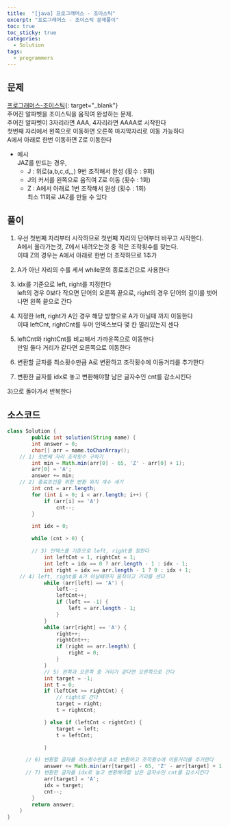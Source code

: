 ```yaml
---
title:  "[java] 프로그래머스 - 조이스틱"
excerpt: "프로그래머스 - 조이스틱 문제풀이"
toc: true
toc_sticky: true
categories:
  - Solution
tags:
  - programmers
---
```

## 문제  
[프로그래머스-조이스틱](https://programmers.co.kr/learn/courses/30/lessons/42860?language=java){: target="_blank"}  
주어진 알파벳을 조이스틱을 움직여 완성하는 문제.  
주어진 알파벳이 3자리라면 AAA, 4자리라면 AAAA로 시작한다  
첫번째 자리에서 왼쪽으로 이동하면 오른쪽 마지막자리로 이동 가능하다  
A에서 아래로 한번 이동하면 Z로 이동한다  
* 예시  
JAZ를 만드는 경우,  
   + J : 위로(a,b,c,d,,,) 9번 조작해서 완성 (횟수 : 9회)  
   + J의 커서를 왼쪽으로 움직여 Z로 이동 (횟수 : 1회)  
   + Z : A에서 아래로 1번 조작해서 완성 (횟수 : 1회)  
최소 11회로 JAZ를 만들 수 있다  


## 풀이  
1) 우선 첫번째 자리부터 시작하므로 첫번째 자리의 단어부터 바꾸고 시작한다.  
   A에서 올라가는것, Z에서 내려오는것 중 적은 조작횟수를 찾는다.  
   이때 Z의 경우는 A에서 아래로 한번 더 조작하므로 1추가  


2) A가 아닌 자리의 수를 세서 while문의 종료조건으로 사용한다  


3) idx를 기준으로 left, right를 지정한다  
  left의 경우 0보다 작으면 단어의 오른쪽 끝으로, right의 경우 단어의 길이를 벗어나면 왼쪽 끝으로 간다  


4) 지정한 left, right가 A인 경우 해당 방향으로 A가 아닐때 까지 이동한다  
  이때 leftCnt, rightCnt를 두어 인덱스보다 몇 칸 멀리있는지 센다  


5) leftCnt와 rightCnt를 비교해서 가까운쪽으로 이동한다  
   만일 둘다 거리가 같다면 오른쪽으로 이동한다  


6) 변환할 글자를 최소횟수만큼 A로 변환하고 조작횟수에 이동거리를 추가한다  


7) 변환한 글자를 idx로 놓고 변환해야할 남은 글자수인 cnt를 감소시킨다


  3)으로 돌아가서 반복한다  


## 소스코드  
```java
class Solution {
		public int solution(String name) {
		int answer = 0;
		char[] arr = name.toCharArray();
    // 1) 첫번째 자리 조작횟수 구하기
		int min = Math.min(arr[0] - 65, 'Z' - arr[0] + 1);
		arr[0] = 'A';
		answer += min;
    // 2) 종료조건을 위한 변환 위치 개수 세기
		int cnt = arr.length;
		for (int i = 0; i < arr.length; i++) {
			if (arr[i] == 'A')
				cnt--;
		}

		int idx = 0;

		while (cnt > 0) {

		// 3) 인덱스를 기준으로 left, right를 정한다
			int leftCnt = 1, rightCnt = 1;
			int left = idx == 0 ? arr.length - 1 : idx - 1;
			int right = idx == arr.length - 1 ? 0 : idx + 1;
    // 4) left, right를 A가 아닐때까지 움직이고 거리를 센다
			while (arr[left] == 'A') {
				left--;
				leftCnt++;
				if (left == -1) {
					left = arr.length - 1;
				}
			}
			while (arr[right] == 'A') {
				right++;
				rightCnt++;
				if (right == arr.length) {
					right = 0;
				}
			}
			// 5) 왼쪽과 오른쪽 중 거리가 같다면 오른쪽으로 간다
			int target = -1;
			int t = 0;
			if (leftCnt >= rightCnt) {
				// right로 간다
				target = right;
				t = rightCnt;

			} else if (leftCnt < rightCnt) {
				target = left;
				t = leftCnt;

			}

      // 6) 변환할 글자를 최소횟수만큼 A로 변환하고 조작횟수에 이동거리를 추가한다
			answer += Math.min(arr[target] - 65, 'Z' - arr[target] + 1) + t;
      // 7) 변환한 글자를 idx로 놓고 변환해야할 남은 글자수인 cnt를 감소시킨다
			arr[target] = 'A';
			idx = target;
			cnt--;
		}
		return answer;
	}
}
```